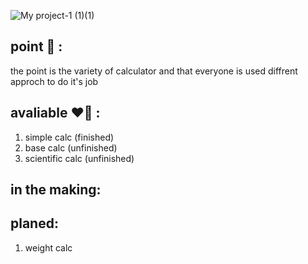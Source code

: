 ![My project-1 (1)(1)](https://user-images.githubusercontent.com/95249974/182220333-0305942e-f94e-4d2f-a8dc-610f376f8a65.png)

## point 🔱 :
the point is the variety of calculator and that 
everyone is used diffrent approch to do it's job

## avaliable ❤️‍🔥 :
1. simple calc (finished)
2. base calc (unfinished)
3. scientific calc (unfinished)
## in the making:


## planed:
1. weight calc
